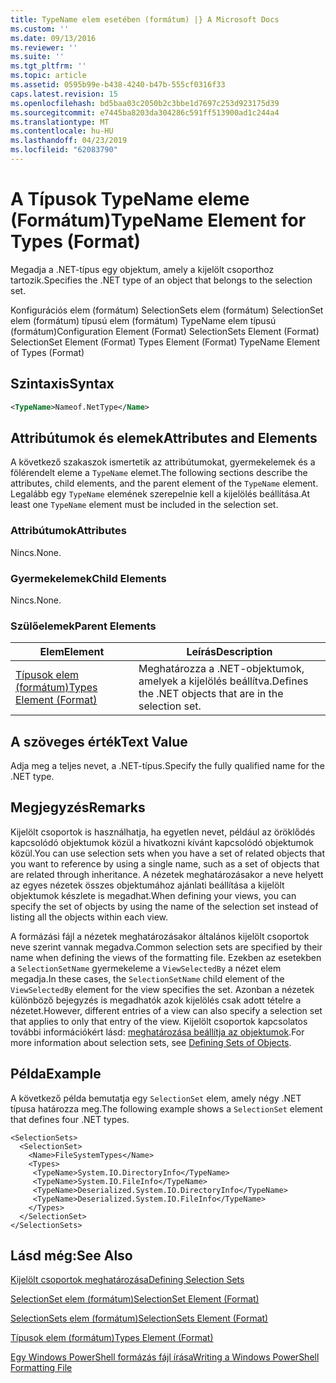 ```yaml
---
title: TypeName elem esetében (formátum) |} A Microsoft Docs
ms.custom: ''
ms.date: 09/13/2016
ms.reviewer: ''
ms.suite: ''
ms.tgt_pltfrm: ''
ms.topic: article
ms.assetid: 0595b99e-b438-4240-b47b-555cf0316f33
caps.latest.revision: 15
ms.openlocfilehash: bd5baa03c2050b2c3bbe1d7697c253d923175d39
ms.sourcegitcommit: e7445ba8203da304286c591ff513900ad1c244a4
ms.translationtype: MT
ms.contentlocale: hu-HU
ms.lasthandoff: 04/23/2019
ms.locfileid: "62083790"
---
```

# <a name="typename-element-for-types-format"></a><span data-ttu-id="25783-102">A Típusok TypeName eleme (Formátum)</span><span class="sxs-lookup"><span data-stu-id="25783-102">TypeName Element for Types (Format)</span></span>

<span data-ttu-id="25783-103">Megadja a .NET-típus egy objektum, amely a kijelölt csoporthoz tartozik.</span><span class="sxs-lookup"><span data-stu-id="25783-103">Specifies the .NET type of an object that belongs to the selection set.</span></span>

<span data-ttu-id="25783-104">Konfigurációs elem (formátum) SelectionSets elem (formátum) SelectionSet elem (formátum) típusú elem (formátum) TypeName elem típusú (formátum)</span><span class="sxs-lookup"><span data-stu-id="25783-104">Configuration Element (Format) SelectionSets Element (Format) SelectionSet Element (Format) Types Element (Format) TypeName Element of Types (Format)</span></span>

## <a name="syntax"></a><span data-ttu-id="25783-105">Szintaxis</span><span class="sxs-lookup"><span data-stu-id="25783-105">Syntax</span></span>

```xml
<TypeName>Nameof.NetType</Name>
```

## <a name="attributes-and-elements"></a><span data-ttu-id="25783-106">Attribútumok és elemek</span><span class="sxs-lookup"><span data-stu-id="25783-106">Attributes and Elements</span></span>

<span data-ttu-id="25783-107">A következő szakaszok ismertetik az attribútumokat, gyermekelemek és a fölérendelt eleme a `TypeName` elemet.</span><span class="sxs-lookup"><span data-stu-id="25783-107">The following sections describe the attributes, child elements, and the parent element of the `TypeName` element.</span></span> <span data-ttu-id="25783-108">Legalább egy `TypeName` elemének szerepelnie kell a kijelölés beállítása.</span><span class="sxs-lookup"><span data-stu-id="25783-108">At least one `TypeName` element must be included in the selection set.</span></span>

### <a name="attributes"></a><span data-ttu-id="25783-109">Attribútumok</span><span class="sxs-lookup"><span data-stu-id="25783-109">Attributes</span></span>

<span data-ttu-id="25783-110">Nincs.</span><span class="sxs-lookup"><span data-stu-id="25783-110">None.</span></span>

### <a name="child-elements"></a><span data-ttu-id="25783-111">Gyermekelemek</span><span class="sxs-lookup"><span data-stu-id="25783-111">Child Elements</span></span>

<span data-ttu-id="25783-112">Nincs.</span><span class="sxs-lookup"><span data-stu-id="25783-112">None.</span></span>

### <a name="parent-elements"></a><span data-ttu-id="25783-113">Szülőelemek</span><span class="sxs-lookup"><span data-stu-id="25783-113">Parent Elements</span></span>

|<span data-ttu-id="25783-114">Elem</span><span class="sxs-lookup"><span data-stu-id="25783-114">Element</span></span>|<span data-ttu-id="25783-115">Leírás</span><span class="sxs-lookup"><span data-stu-id="25783-115">Description</span></span>|
|-------------|-----------------|
|[<span data-ttu-id="25783-116">Típusok elem (formátum)</span><span class="sxs-lookup"><span data-stu-id="25783-116">Types Element (Format)</span></span>](./types-element-for-selectionset-format.md)|<span data-ttu-id="25783-117">Meghatározza a .NET-objektumok, amelyek a kijelölés beállítva.</span><span class="sxs-lookup"><span data-stu-id="25783-117">Defines the .NET objects that are in the selection set.</span></span>|

## <a name="text-value"></a><span data-ttu-id="25783-118">A szöveges érték</span><span class="sxs-lookup"><span data-stu-id="25783-118">Text Value</span></span>

<span data-ttu-id="25783-119">Adja meg a teljes nevet, a .NET-típus.</span><span class="sxs-lookup"><span data-stu-id="25783-119">Specify the fully qualified name for the .NET type.</span></span>

## <a name="remarks"></a><span data-ttu-id="25783-120">Megjegyzés</span><span class="sxs-lookup"><span data-stu-id="25783-120">Remarks</span></span>

<span data-ttu-id="25783-121">Kijelölt csoportok is használhatja, ha egyetlen nevet, például az öröklődés kapcsolódó objektumok közül a hivatkozni kívánt kapcsolódó objektumok közül.</span><span class="sxs-lookup"><span data-stu-id="25783-121">You can use selection sets when you have a set of related objects that you want to reference by using a single name, such as a set of objects that are related through inheritance.</span></span> <span data-ttu-id="25783-122">A nézetek meghatározásakor a neve helyett az egyes nézetek összes objektumához ajánlati beállítása a kijelölt objektumok készlete is megadhat.</span><span class="sxs-lookup"><span data-stu-id="25783-122">When defining your views, you can specify the set of objects by using the name of the selection set instead of listing all the objects within each view.</span></span>

<span data-ttu-id="25783-123">A formázási fájl a nézetek meghatározásakor általános kijelölt csoportok neve szerint vannak megadva.</span><span class="sxs-lookup"><span data-stu-id="25783-123">Common selection sets are specified by their name when defining the views of the formatting file.</span></span> <span data-ttu-id="25783-124">Ezekben az esetekben a `SelectionSetName` gyermekeleme a `ViewSelectedBy` a nézet elem megadja.</span><span class="sxs-lookup"><span data-stu-id="25783-124">In these cases, the `SelectionSetName` child element of the `ViewSelectedBy` element for the view specifies the set.</span></span> <span data-ttu-id="25783-125">Azonban a nézetek különböző bejegyzés is megadhatók azok kijelölés csak adott tételre a nézetet.</span><span class="sxs-lookup"><span data-stu-id="25783-125">However, different entries of a view can also specify a selection set that applies to only that entry of the view.</span></span> <span data-ttu-id="25783-126">Kijelölt csoportok kapcsolatos további információkért lásd: [meghatározása beállítja az objektumok](./defining-selection-sets.md).</span><span class="sxs-lookup"><span data-stu-id="25783-126">For more information about selection sets, see [Defining Sets of Objects](./defining-selection-sets.md).</span></span>

## <a name="example"></a><span data-ttu-id="25783-127">Példa</span><span class="sxs-lookup"><span data-stu-id="25783-127">Example</span></span>

<span data-ttu-id="25783-128">A következő példa bemutatja egy `SelectionSet` elem, amely négy .NET típusa határozza meg.</span><span class="sxs-lookup"><span data-stu-id="25783-128">The following example shows a `SelectionSet` element that defines four .NET types.</span></span>

```
<SelectionSets>
  <SelectionSet>
    <Name>FileSystemTypes</Name>
    <Types>
     <TypeName>System.IO.DirectoryInfo</TypeName>
     <TypeName>System.IO.FileInfo</TypeName>
     <TypeName>Deserialized.System.IO.DirectoryInfo</TypeName>
     <TypeName>Deserialized.System.IO.FileInfo</TypeName>
    </Types>
  </SelectionSet>
</SelectionSets>
```

## <a name="see-also"></a><span data-ttu-id="25783-129">Lásd még:</span><span class="sxs-lookup"><span data-stu-id="25783-129">See Also</span></span>

[<span data-ttu-id="25783-130">Kijelölt csoportok meghatározása</span><span class="sxs-lookup"><span data-stu-id="25783-130">Defining Selection Sets</span></span>](./defining-selection-sets.md)

[<span data-ttu-id="25783-131">SelectionSet elem (formátum)</span><span class="sxs-lookup"><span data-stu-id="25783-131">SelectionSet Element (Format)</span></span>](./selectionset-element-format.md)

[<span data-ttu-id="25783-132">SelectionSets elem (formátum)</span><span class="sxs-lookup"><span data-stu-id="25783-132">SelectionSets Element (Format)</span></span>](./selectionsets-element-format.md)

[<span data-ttu-id="25783-133">Típusok elem (formátum)</span><span class="sxs-lookup"><span data-stu-id="25783-133">Types Element (Format)</span></span>](./types-element-for-selectionset-format.md)

[<span data-ttu-id="25783-134">Egy Windows PowerShell formázás fájl írása</span><span class="sxs-lookup"><span data-stu-id="25783-134">Writing a Windows PowerShell Formatting File</span></span>](./writing-a-powershell-formatting-file.md)
